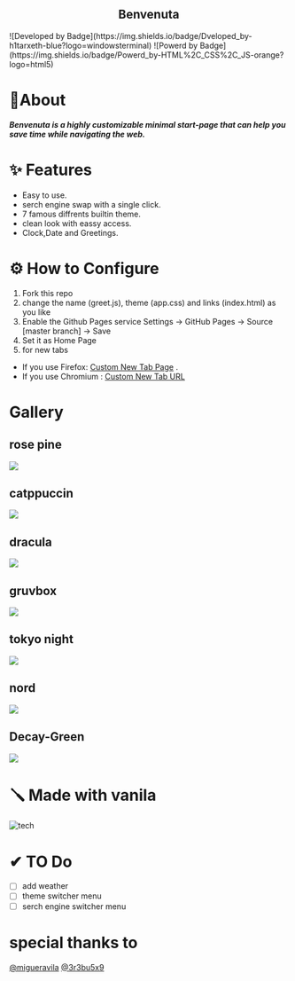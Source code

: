 <p align="center">
    <h2 align="center">Benvenuta</h2>
</p>
![Developed by Badge](https://img.shields.io/badge/Dveloped_by-h1tarxeth-blue?logo=windowsterminal)
![Powerd by Badge](https://img.shields.io/badge/Powerd_by-HTML%2C_CSS%2C_JS-orange?logo=html5)


# 🔮About

**_Benvenuta is a highly customizable minimal start-page that can help you save time while navigating the web._**

# ✨ Features

- Easy to use.
- serch engine swap with a single click.
- 7 famous diffrents builtin theme.
- clean look with eassy access.
- Clock,Date and Greetings.

# ⚙️ How to Configure

1. Fork this repo
2. change the name (greet.js), theme (app.css) and links (index.html) as you like
3. Enable the Github Pages service Settings → GitHub Pages → Source [master branch] → Save
4. Set it as Home Page
5. for new tabs

- If you use Firefox: [Custom New Tab Page](https://addons.mozilla.org/en-US/firefox/addon/custom-new-tab-page/?src=search) .
- If you use Chromium : [Custom New Tab URL](https://chrome.google.com/webstore/detail/custom-new-tab-url/mmjbdbjnoablegbkcklggeknkfcjkjia)

# Gallery

## rose pine

![](https://github.com/h1tarxeth/Benvenuta-minimal_startpage/blob/main/assets/rose.jpeg)

## catppuccin

![](https://github.com/h1tarxeth/Benvenuta-minimal_startpage/blob/main/assets/cat.jpeg)

## dracula

![](https://github.com/h1tarxeth/Benvenuta-minimal_startpage/blob/main/assets/dracula.jpeg)

## gruvbox

![](https://github.com/h1tarxeth/Benvenuta-minimal_startpage/blob/main/assets/grove.jpeg)

## tokyo night

![](https://github.com/h1tarxeth/Benvenuta-minimal_startpage/blob/main/assets/tokyo.jpeg)

## nord

![](https://github.com/h1tarxeth/Benvenuta-minimal_startpage/blob/main/assets/nord.jpeg)

## Decay-Green

![](https://github.com/h1tarxeth/Benvenuta-minimal_startpage/blob/main/assets/green.jpeg)

# 🪛 Made with vanila

![tech](https://skillicons.dev/icons?i=html,css,js)

# ✔ TO Do

- [ ] add weather
- [ ] theme switcher menu
- [ ] serch engine switcher menu

# special thanks to

[@migueravila](https://github.com/migueravila/Bento)
[@3r3bu5x9](https://github.com/3r3bu5x9/Prismatic-Night)
